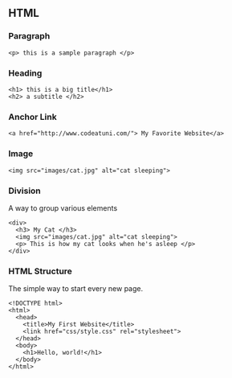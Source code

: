 ## HTML

### Paragraph
```
<p> this is a sample paragraph </p>
```
### Heading
```
<h1> this is a big title</h1>
<h2> a subtitle </h2>
```
### Anchor Link
```
<a href="http://www.codeatuni.com/"> My Favorite Website</a>
```
### Image
```
<img src="images/cat.jpg" alt="cat sleeping">
```

### Division
A way to group various elements
```
<div>
  <h3> My Cat </h3>
  <img src="images/cat.jpg" alt="cat sleeping">
  <p> This is how my cat looks when he's asleep </p>
</div>
```

### HTML Structure
The simple way to start every new page.
```
<!DOCTYPE html>
<html>
  <head>
    <title>My First Website</title>
    <link href="css/style.css" rel="stylesheet">
  </head>
  <body>
    <h1>Hello, world!</h1>
  </body>
</html>
```


